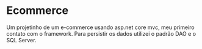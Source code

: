 # Ecommerce
Um projetinho de um e-commerce usando asp.net core mvc, meu primeiro contato com o framework. Para persistir os dados utilizei o padrão DAO e o SQL Server.
